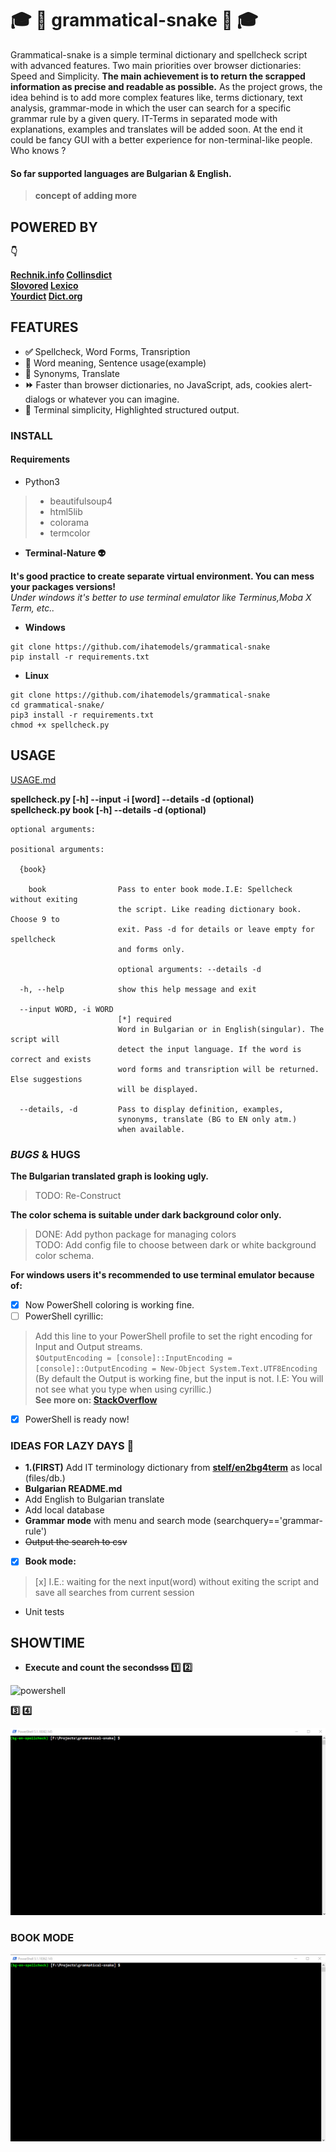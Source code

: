 #  :mortar_board: :snake: **grammatical-snake** :snake: :mortar_board:

Grammatical-snake is a simple terminal dictionary and spellcheck script with advanced features. Two main priorities over browser dictionaries: Speed and Simplicity. **The main achievement is to return the scrapped information as precise and readable as possible.** As the project grows, the idea behind is to add more complex features like, terms dictionary, text analysis, grammar-mode in which the user can search for a specific grammar rule by a given query. IT-Terms in separated mode with explanations, examples and translates will be added soon. At the end it could be fancy GUI with a better experience for non-terminal-like people. Who knows ?    

#### So far supported languages are **Bulgarian** & English.

 > **concept of adding more**

## **POWERED BY**

**:point_down:**

**[Rechnik.info](http://rechnik.info) [Collinsdict](https://www.collinsdictionary.com)**  
**[Slovored](https://slovored.com/)  [Lexico](https://www.lexico.com)**      
**[Yourdict](https://sentence.yourdictionary.com)  [Dict.org](http://www.dict.org)**  


## **FEATURES**

- **:white_check_mark:** Spellcheck, Word Forms, Transription
- **:closed_book:** Word meaning, Sentence usage(example)
- **:blue_book:** Synonyms, Translate
- **:fast_forward:** Faster than browser dictionaries, no JavaScript, ads, cookies alert-dialogs or whatever you can imagine.
- **:black_square_button:** Terminal simplicity, Highlighted structured output.

### **INSTALL**

#### Requirements

- Python3
> - beautifulsoup4  
> - html5lib
> - colorama
> - termcolor
- **Terminal-Nature :alien:**

**It's good practice to create separate virtual environment. You can mess your packages versions!**  
*Under windows it's better to use terminal emulator like Terminus,Moba X Term, etc..*

- **Windows**
```
git clone https://github.com/ihatemodels/grammatical-snake
pip install -r requirements.txt
```
- **Linux**
```
git clone https://github.com/ihatemodels/grammatical-snake
cd grammatical-snake/
pip3 install -r requirements.txt
chmod +x spellcheck.py  
```

## **USAGE**

[USAGE.md](/img/USAGE.md)  

**spellcheck.py [-h] --input -i [word] --details -d (optional)**  
**spellcheck.py book [-h] --details -d (optional)**
```
optional arguments:

positional arguments:

  {book}

    book                Pass to enter book mode.I.E: Spellcheck without exiting
                        the script. Like reading dictionary book. Choose 9 to
                        exit. Pass -d for details or leave empty for spellcheck
                        and forms only.

                        optional arguments: --details -d 

  -h, --help            show this help message and exit

  --input WORD, -i WORD  
                        [*] required  
                        Word in Bulgarian or in English(singular). The script will  
                        detect the input language. If the word is correct and exists  
                        word forms and transription will be returned. Else suggestions 
                        will be displayed.  

  --details, -d         Pass to display definition, examples,  
                        synonyms, translate (BG to EN only atm.)  
                        when available.  

```

### *BUGS* & **HUGS**  

**The Bulgarian translated graph is looking ugly.**  

> TODO: Re-Construct  

**The color schema is suitable under dark background color only.**   

> DONE: Add python package for managing colors   
> TODO: Add config file to choose between dark or white background color schema.

**For windows users it's recommended to use terminal emulator because of:**

- [x] Now PowerShell coloring is working fine.    
- [ ] PowerShell cyrillic:  
> Add this line to your PowerShell profile to set the right encoding for Input and Output streams.   
> ```$OutputEncoding = [console]::InputEncoding = [console]::OutputEncoding = New-Object System.Text.UTF8Encoding```   
> (By default the Output is working fine, but the input is not. I.E: You will not see what you type when using cyrillic.)     
> **See more on: [StackOverflow](https://stackoverflow.com/questions/39087491/powershell-replace-in-cyrillic-string)**
- [x] PowerShell is ready now!

### IDEAS FOR LAZY DAYS :smoking:

- **1.(FIRST)** Add IT terminology dictionary from **[stelf/en2bg4term](https://github.com/stelf/en2bg4term)** as local (files/db.)
- **Bulgarian README.md**
- Add English to Bulgarian translate
- Add local database
- **Grammar mode** with menu and search mode (searchquery=='grammar-rule')
- ~~Output the search to csv~~
- [x] **Book mode:**
> [x] I.E.: waiting for the next input(word) without exiting the script and save all searches from current session
- Unit tests

## **SHOWTIME**
- **Execute and count the second~~sss~~ :one: :two:**

<div>
<img src="/img/powershell-gо-gramoten.gif"
 alt="powershell"
 />
</div>  

**:three: :four:**

<div>
<img src="/img/powershell-grammatical.gif"
 alt="terminus"
 />
</div>

### **BOOK MODE**

<div>
<img src="/img/book-mode.gif"
 alt="book-mode"
 />
</div>

